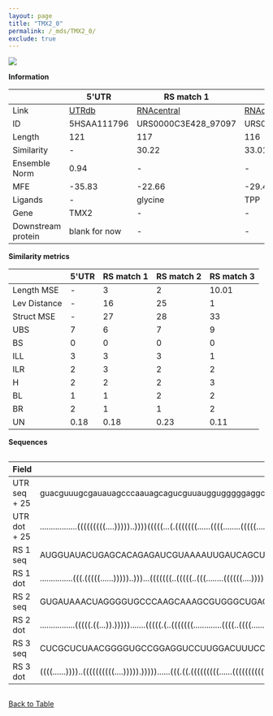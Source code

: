 ```yaml
---
layout: page
title: "TMX2_0"
permalink: /_mds/TMX2_0/
exclude: true
---
```




![](../../alns_9.28.22/aln_5HSAA111796_0.994.png?raw=true)


**Information**

| | 5'UTR       | RS match 1   | RS match 2  | RS match 3 |
| ---- | ----------- | ----------- | ----------- | ----------- |
| Link | <a href="http://utrdb.ba.itb.cnr.it/getutr/5HSAA111796/1" target="_blank" rel="noopener noreferrer">UTRdb</a>   | <a href="https://rnacentral.org/rna/URS0000C3E428/97097" target="_blank" rel="noopener noreferrer">RNAcentral</a>     |<a href="https://rnacentral.org/rna/URS0000ABB696/526986" target="_blank" rel="noopener noreferrer">RNAcentral</a>  | <a href="https://rnacentral.org/rna/URS0000AB7E38/1670800" target="_blank" rel="noopener noreferrer">RNAcentral</a>   |
| ID | 5HSAA111796     | URS0000C3E428_97097     | URS0000ABB696_526986     | URS0000AB7E38_1670800     |
| Length | 121     |  117    | 116   |  122    |
| Similarity | - | 30.22 | 33.01 | 33.25 |
| Ensemble Norm | 0.94 | - | - | - |
| MFE | -35.83 | -22.66 | -29.43 | -46.42 |
| Ligands | - | glycine | TPP | TPP |
| Gene | TMX2 | - | - | - |
| Downstream protein | blank for now    |    -    | -  | - |


**Similarity metrics**

| | 5'UTR       | RS match 1   | RS match 2  | RS match 3 |
| ---- | ----------- | ----------- | ----------- | ----------- |
| Length MSE | - | 3 | 2 | 10.01 |
| Lev Distance | - | 16 | 25 | 1 |
| Struct MSE | - | 27 | 28 | 33 |
| UBS| 7 | 6 | 7 | 9 |
| BS | 0 | 0 | 0 | 0 |
| ILL | 3 | 3 | 3 | 1 |
| ILR | 2 | 3 | 2 | 2 |
| H | 2 | 2 | 2 | 3 |
| BL | 1 | 1 | 2 | 2 |
| BR | 2 | 1 | 1 | 2 |
| UN | 0.18 | 0.18 | 0.23 | 0.11 |

**Sequences**


<div style="overflow-x:auto;">

<table>
<colgroup>
<col width="30%" />
<col width="70%" />
</colgroup>
<thead>
<tr class="header">
<th>Field</th>
<th>Description</th>
</tr>
</thead>
<tbody>
<tr>
<td markdown="span">UTR seq + 25 </td>
<td markdown="span"> guacguuugcgauauagcccaauagcagucguuauggugggggaggcggggcgagaccuacgacgccggcgagcaguggccguuacggccgaaaagATGGCGGTCTTGGCACCTCTAATTG </td>
</tr>
<tr>
<td markdown="span">UTR dot + 25  </td>
<td markdown="span"> .................(((((((((....)))))..))))(((((...(.(((((((......((((........(((((.....)))))......))))))))))).).))))).....
</td>
</tr>


<tr>
<td markdown="span">RS 1 seq </td>
<td markdown="span"> AUGGUAUACUGAGCACAGAGAUCGUAAAAUUGAUCAGCUGAAGGAGCAUUUUACCUUGAUGUAGUAAAAGUAUUCUGGCUAGAAUAAACUCUCAGGCAAAAGGUCAUAGUGCUUACA
</td>
</tr>


<tr>
<td markdown="span">RS 1 dot </td>
<td markdown="span"> ...............(((.(((((......)))))..)))...(((((((..(((((..(((........((((((....)))))).........))).)))))...)))))))...
</td>
</tr>


<tr>
<td markdown="span">RS 2 seq </td>
<td markdown="span"> GUGAUAAACUAGGGGUGCCCAAGCAAAGCGUGGGCUGAGAGAGAAGCGCAAUAACUUCUUAACCCUUUGGACCUGAUCUGGCUCGUACCAGCGUAGGGAAGUUAACGGCUUUACAU
</td>
</tr>


<tr>
<td markdown="span">RS 2 dot </td>
<td markdown="span"> ................(((((.((...)).))))).......(((((.(..(((((((.............((((..((((......))))..)))))))))))..))))))....
</td>
</tr>


<tr>
<td markdown="span">RS 3 seq </td>
<td markdown="span"> CUCGCUCUAACGGGGUGCCGGAGGUCCUUGGACUUUCCGGCUGAGAGGCGAAGGGUUUUCCCUGCCAACCCGCUGAACCUGAUCCGGUUUGUACCGGCGGAGGGAUUAGACGCUCGCAAAUG
</td>
</tr>


<tr>
<td markdown="span">RS 3 dot </td>
<td markdown="span"> ((((......))))..((((((((((....))))).)))))......(((.((.(((((((((......((((((((((......)))).....)))))))))))..)))).))))).....
</td>
</tr>

</tbody>
</table>


</div>


[Back to Table](../../display)
